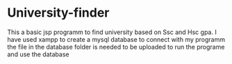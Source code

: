 # University-finder
This a basic jsp programm to find university based on Ssc and Hsc gpa.
I have used xampp to create a mysql database to connect with my programm
the file in the database folder is needed to be uploaded to run the programe and use the database 
